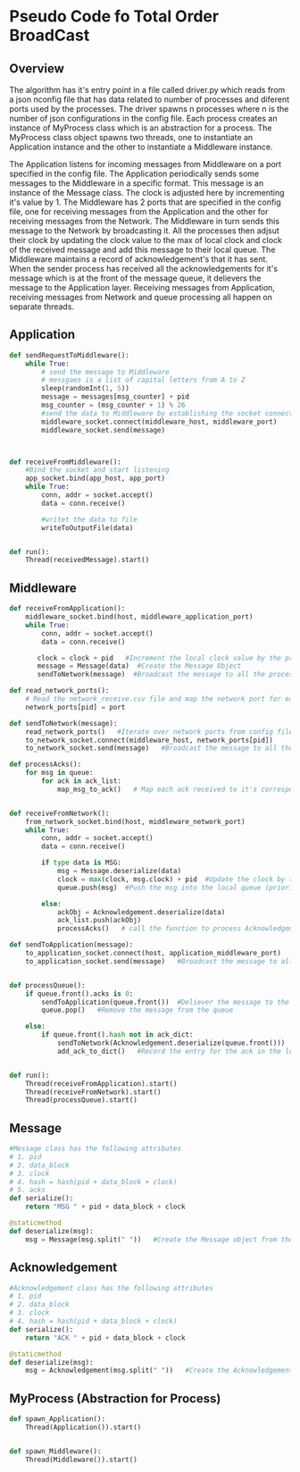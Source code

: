 # Pseudo Code fo Total Order BroadCast

## Overview

The algorithm has it's entry point in a file called driver.py which reads from a json nconfig file that has data related to number of processes and diferent ports used by the processes. The driver spawns n processes where n is the number of json configurations in the config file. Each process creates an instance of MyProcess class which is an abstraction for a process. The MyProcess class object spawns two threads, one to instantiate an Application instance and the other to instantiate a Middleware instance.

The Application listens for incoming messages from Middleware on a port specified in the config file. The Application periodically sends some messages to the Middleware in a specific format. This message is an instance of the Message class. The clock is adjusted here by incrementing it's value by 1. The Middleware has 2 ports that are specified in the config file, one for receiving messages from the Application and the other for receiving messages from the Network. The Middleware in turn sends this message to the Network by broadcasting it. All the processes then adjsut their clock by updating the clock value to the max of local clock and clock of the received message and add this message to their local queue. The Middleware maintains a record of acknowledgement's that it has sent. When the sender process has received all the acknowledgements for it's message which is at the front of the message queue, it delievers the message to the Application layer. Receiving messages from Application, receiving messages from Network and queue processing all happen on separate threads.


## Application

``` python
def sendRequestToMiddleware():
    while True:
        # send the message to Middleware
        # messgaes is a list of capital letters from A to Z
        sleep(randomInt(1, 5))
        message = messages[msg_counter] + pid
        msg_counter = (msg_counter + 1) % 26
        #send the data to Middleware by establishing the socket connection
        middleware_socket.connect(middleware_host, middleware_port)
        middleware_socket.send(message)



def receiveFromMiddleware():
    #Bind the socket and start listening
    app_socket.bind(app_host, app_port)
    while True:
        conn, addr = socket.accept()
        data = conn.receive()

        #writet the data to file
        writeToOutputFile(data)


def run():
    Thread(receivedMessage).start()


```


## Middleware

``` python
def receiveFromApplication():
    middleware_socket.bind(host, middleware_application_port)
    while True:
        conn, addr = socket.accept()
        data = conn.receive()

       clock = clock + pid   #Increment the local clock value by the process's pid
       message = Message(data)  #Create the Message Object
       sendToNetwork(message)  #Broadcast the message to all the processes

def read_network_ports():
    # Read the network_receive.csv file and map the network port for each process with the process pid
    network_ports[pid] = port

def sendToNetwork(message):
    read_network_ports()   #Iterate over network ports from config file for the broadcast
    to_network_socket.connect(middleware_host, network_ports[pid])
    to_network_socket.send(message)   #Broadcast the message to all the processes

def processAcks():
    for msg in queue:
        for ack in ack_list:
            map_msg_to_ack()   # Map each ack received to it's corresponding msg


def receiveFromNetwork():
    from_network_socket.bind(host, middleware_network_port)
    while True:
        conn, addr = socket.accept()
        data = conn.receive()

        if type data is MSG:
            msg = Message.deserialize(data)
            clock = max(clock, msg.clock) + pid  #Update the clock by taking max of local clock and clock of the received message
            queue.push(msg)  #Push the msg into the local queue (priority queue or heap)

        else:
            ackObj = Acknowledgement.deserialize(data)
            ack_list.push(ackObj)
            processAcks()   # call the function to process Acknowledgement Object

def sendToApplication(message):
    to_application_socket.connect(host, application_middleware_port)
    to_application_socket.send(message)   #Broadcast the message to all the processes


def processQueue():
    if queue.front().acks is 0:
        sendToApplication(queue.front())  #Deliever the message to the Application
        queue.pop()   #Remove the message from the queue

    else:
        if queue.front().hash not in ack_dict:
            sendToNetwork(Acknowledgement.deserialize(queue.front()))   #Broadcast the acknowledgement over the network
            add_ack_to_dict()   #Record the entry for the ack in the local dictionary


def run():
    Thread(receiveFromApplication).start()
    Thread(receiveFromNetwork).start()
    Thread(processQueue).start()


```

## Message
``` python
#Message class has the following attributes
# 1. pid
# 2. data_block
# 3. clock
# 4. hash = hash(pid + data_block + clock)
# 5. acks
def serialize():
    return "MSG " + pid + data_block + clock

@staticmethod
def deserialize(msg):
    msg = Message(msg.split(" "))   #Create the Message object from the received message

```


## Acknowledgement
``` python
#Acknowledgement class has the following attributes
# 1. pid
# 2. data_block
# 3. clock
# 4. hash = hash(pid + data_block + clock)
def serialize():
    return "ACK " + pid + data_block + clock

@staticmethod
def deserialize(msg):
    msg = Acknowledgement(msg.split(" "))   #Create the Acknowledgement object from the received message

```

## MyProcess  (Abstraction for Process)
``` python
def spawn_Application():
    Thread(Application()).start()


def spawn_Middleware():
    Thread(Middleware()).start()


```
